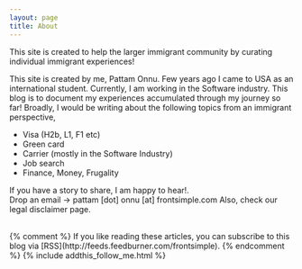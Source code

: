 ```yaml
---
layout: page
title: About
---
```

This site is created to help the larger immigrant community by curating individual immigrant experiences!

This site is created by me, Pattam Onnu. Few years ago I came to USA as an international student. Currently, I am working in the Software industry. This blog is to document my experiences accumulated through my journey so far! 
Broadly, I would be writing about the following topics from an immigrant perspective, 

 * Visa (H2b, L1, F1 etc) 
 * Green card 
 * Carrier (mostly in the Software Industry) 
 * Job search 
 * Finance, Money, Frugality 

 If you have a story to share, I am happy to hear!.  
 Drop an email -> pattam [dot] onnu [at] frontsimple.com 
 Also, check our legal disclaimer page.

<br/>
{% comment %}
If you like reading these articles, you can subscribe to this blog via [RSS](http://feeds.feedburner.com/frontsimple).
{% endcomment %}
{% include addthis_follow_me.html %}

<br/>
<div class="post-date" id="ga-pageviews"></div>

